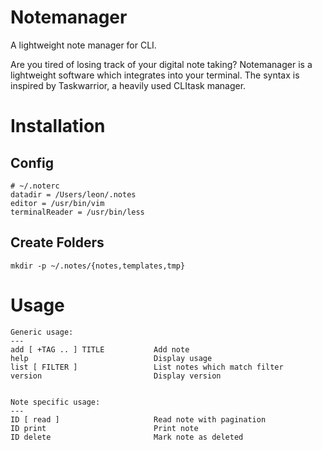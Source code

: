 # Notemanager
A lightweight note manager for CLI.

Are you tired of losing track of your digital note taking? Notemanager is a lightweight software which integrates into your terminal. The syntax is inspired by Taskwarrior, a heavily used CLItask manager.


# Installation

## Config
```
# ~/.noterc
datadir = /Users/leon/.notes
editor = /usr/bin/vim
terminalReader = /usr/bin/less

```

## Create Folders
```
mkdir -p ~/.notes/{notes,templates,tmp}
```


# Usage

```
Generic usage:
---
add [ +TAG .. ] TITLE           Add note
help                            Display usage
list [ FILTER ]                 List notes which match filter
version                         Display version


Note specific usage:
---
ID [ read ]                     Read note with pagination
ID print                        Print note
ID delete                       Mark note as deleted
```

